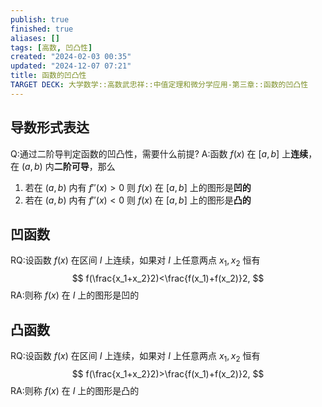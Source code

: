 ```yaml
---
publish: true
finished: true
aliases: []
tags: [高数, 凹凸性]
created: "2024-02-03 00:35"
updated: "2024-12-07 07:21"
title: 函数的凹凸性
TARGET DECK: 大学数学::高数武忠祥::中值定理和微分学应用-第三章::函数的凹凸性
---
```


## 导数形式表达
Q:通过二阶导判定函数的凹凸性，需要什么前提?
A:函数 $f(x)$ 在 $[a,b]$ 上**连续**，在 $(a,b)$ 内**二阶可导**，那么
1. 若在 $(a,b)$ 内有 $f''(x)>0$ 则 $f(x)$ 在 $[a,b]$ 上的图形是**凹的**
2. 若在 $(a,b)$ 内有 $f''(x)<0$ 则 $f(x)$ 在 $[a,b]$ 上的图形是**凸的**

## 凹函数
RQ:设函数 $f(x)$ 在区间 $I$ 上连续，如果对 $I$ 上任意两点 $x_1,x_2$ 恒有
$$
f(\frac{x_1+x_2}2)<\frac{f(x_1)+f(x_2)}2,
$$
RA:则称 $f( x)$ 在 $I$ 上的图形是凹的

## 凸函数
RQ:设函数 $f(x)$ 在区间 $I$ 上连续，如果对 $I$ 上任意两点 $x_1,x_2$ 恒有
$$
f(\frac{x_1+x_2}2)>\frac{f(x_1)+f(x_2)}2,
$$
RA:则称 $f( x)$ 在 $I$ 上的图形是凸的

